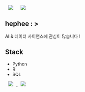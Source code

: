 <div>
    <img 
        src="https://hits.seeyoufarm.com/api/count/incr/badge.svg?url=https%3A%2F%2Fgithub.com%2FAlpoxDev"
        style="height : auto; margin-left : 10px; margin-right : 10px;"/>
    <img 
        src="https://img.shields.io/github/followers/hephee?label=hephee%20Followers&style=social"
        style="height : auto; margin-left : 10px; margin-right : 10px;"/>
</div>

## hephee : >

AI & 데이터 사이언스에 관심이 많습니다 !

## Stack

- Python
- R
- SQL

<a href="https://instagram.com/eunhee_kkim">
    <img 
        src="http://img.shields.io/badge/-Instagram-black?style=flat&logo=Instagram&link=https://instagram.com/alpox.dev/"
        style="height : auto; margin-left : 10px; margin-right : 10px;"/>
</a>
<a href="https://eh22.tistory.com">
    <img 
        src="http://img.shields.io/badge/-Tech%20Blog-655ced?style=flat&logo=github&link=https://alpox.kr"
        style="height : auto; margin-left : 10px; margin-right : 10px;"/>
</a>
